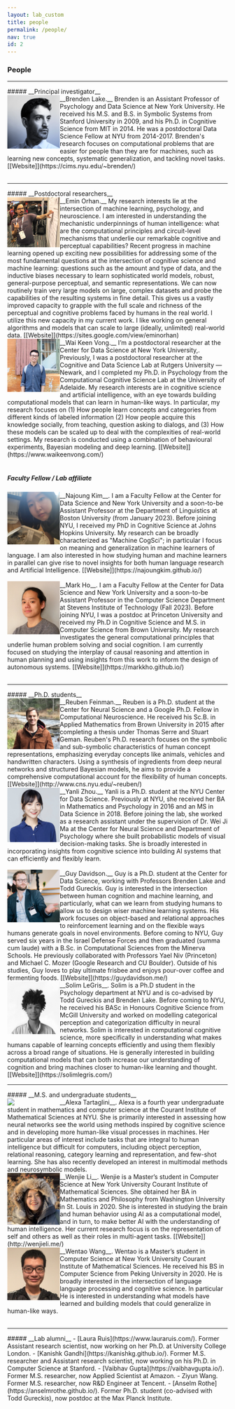 ```yaml
---
layout: lab_custom
title: people
permalink: /people/
nav: true
id: 2
---
```


<style type="text/css">
.bio {
  display: block;
  float: left;
  width: 120px;
}
p {
  margin-left: 140px;
}
</style>

### __People__

<hr class='invis'>
##### __Principal investigator__
<div><img class="bio" src="/images/bios/brenden-lake-cropped.png"></div>
__Brenden Lake.__ Brenden is an Assistant Professor of Psychology and Data Science at New York University. He received his M.S. and B.S. in Symbolic Systems from Stanford University in 2009, and his Ph.D. in Cognitive Science from MIT in 2014. He was a postdoctoral Data Science Fellow at NYU from 2014-2017. Brenden's research focuses on computational problems that are easier for people than they are for machines, such as learning new concepts, systematic generalization, and tackling novel tasks. [[Website]](https://cims.nyu.edu/~brenden/)<br><br>


<hr class='invis'>
##### __Postdoctoral researchers__
<div><img class="bio" src="/images/bios/emin-orhan-cropped.jpg"></div>
__Emin Orhan.__ My research interests lie at the intersection of machine learning, psychology, and neuroscience. I am interested in understanding the mechanistic underpinnings of human intelligence: what are the computational principles and circuit-level mechanisms that underlie our remarkable cognitive and perceptual capabilities? Recent progress in machine learning opened up exciting new possibilities for addressing some of the most fundamental questions at the intersection of cognitive science and machine learning: questions such as the amount and type of data, and the inductive biases necessary to learn sophisticated world models, robust, general-purpose perceptual, and semantic representations. We can now routinely train very large models on large, complex datasets and probe the capabilities of the resulting systems in fine detail. This gives us a vastly improved capacity to grapple with the full scale and richness of the perceptual and cognitive problems faced by humans in the real world. I utilize this new capacity in my current work. I like working on general algorithms and models that can scale to large (ideally, unlimited) real-world data. [[Website]](https://sites.google.com/view/eminorhan)

<div><img class="bio" src="/images/bios/waikeen-vong.jpg"></div>
__Wai Keen Vong.__ I’m a postdoctoral researcher at the Center for Data Science at New York University,. Previously, I was a postdoctoral researcher at the Cognitive and Data Science Lab at Rutgers University — Newark, and I completed my Ph.D. in Psychology from the Computational Cognitive Science Lab at the University of Adelaide. My research interests are in cognitive science and artificial intelligence, with an eye towards building computational models that can learn in human-like ways. In particular, my research focuses on (1) How people learn concepts and categories from different kinds of labeled information (2) How people acquire this knowledge socially, from teaching, question asking to dialogs, and (3) How these models can be scaled up to deal with the complexities of real-world settings. My research is conducted using a combination of behavioural experiments, Bayesian modeling and deep learning. [[Website]](https://www.waikeenvong.com/)
<br><br>


##### __Faculty Fellow / Lab affiliate__
<div><img class="bio" src="/images/bios/najoung-kim.png"></div>
__Najoung Kim__. I am a Faculty Fellow at the Center for Data Science and New York University and a soon-to-be Assistant Professor at the Department of Linguistics at Boston University (from January 2023). Before joining NYU, I received my PhD in Cognitive Science at Johns Hopkins University. My research can be broadly characterized as "Machine CogSci"; in particular I focus on meaning and generalization in machine learners of language. I am also interested in how studying human and machine learners in parallel can give rise to novel insights for both human language research and Artificial Intelligence. [[Website]](https://najoungkim.github.io/)
<br><br>

<div><img class="bio" src="/images/bios/mark-ho.jpg"></div>
__Mark Ho__. I am a Faculty Fellow at the Center for Data Science and New York University and a soon-to-be Assistant Professor in the Computer Science Department at Stevens Institute of Technology (Fall 2023). Before joining NYU, I was a postdoc at Princeton University and received my Ph.D in Cognitive Science and M.S. in Computer Science from Brown University. My research investigates the general computational principles that underlie human problem solving and social cognition. I am currently focused on studying the interplay of causal reasoning and attention in human planning and using insights from this work to inform the design of autonomous systems. [[Website]](https://markkho.github.io/)
<br><br>

<hr class='invis'>
##### __Ph.D. students__
<div><img class="bio" src="/images/bios/reuben-feinman-cropped.jpg"></div>
__Reuben Feinman.__ Reuben is a Ph.D. student at the Center for Neural Science and a Google Ph.D. Fellow in Computational Neuroscience. He received his Sc.B. in Applied Mathematics from Brown University in 2015 after completing a thesis under Thomas Serre and Stuart Geman. Reuben's Ph.D. research focuses on the symbolic and sub-symbolic characteristics of human concept representations, emphasizing everyday concepts like animals, vehicles and handwritten characters. Using a synthesis of ingredients from deep neural networks and structured Bayesian models, he aims to provide a comprehensive computational account for the flexibility of human concepts. [[Website]](http://www.cns.nyu.edu/~reuben/)

<div><img class="bio" src="/images/bios/yanli-zhou-cropped.jpeg"></div>
__Yanli Zhou.__ Yanli is a Ph.D. student at the NYU Center for Data Science. Previously at NYU, she received her BA in Mathematics and Psychology in 2016 and an MS in Data Science in 2018. Before joining the lab, she worked as a research assistant under the supervision of Dr. Wei Ji Ma at the Center for Neural Science and Department of Psychology where she built probabilistic models of visual decision-making tasks. She is broadly interested in incorporating insights from cognitive science into building AI systems that can efficiently and flexibly learn.
<br><br>

<div><img class="bio" src="/images/bios/guy-davidson.jpg"></div>
__Guy Davidson.__ Guy is a Ph.D. student at the Center for Data Science, working with Professors Brenden Lake and Todd Gureckis. Guy is interested in the intersection between human cognition and machine learning, and particularly, what can we learn from studying humans to allow us to design wiser machine learning systems. His work focuses on object-based and relational approaches to reinforcement learning and on the flexible ways humans generate goals in novel environments. Before coming to NYU, Guy served six years in the Israel Defense Forces and then graduated (summa cum laude) with a B.Sc. in Computational Sciences from the Minerva Schools. He previously collaborated with Professors Yael Niv (Princeton) and Michael C. Mozer (Google Research and CU Boulder). Outside of his studies, Guy loves to play ultimate frisbee and enjoys pour-over coffee and fermenting foods. [[Website]](https://guydavidson.me/)

<div><img class="bio" src="/images/bios/solim-legris.jpg"></div>
__Solim LeGris__. Solim is a Ph.D student in the Psychology department at NYU and is co-advised by Todd Gureckis and Brenden Lake. Before coming to NYU, he received his BASc in Honours Cognitive Science from McGill University and worked on modelling categorical perception and categorization difficulty in neural networks. Solim is interested in computational cognitive science, more specifically in understanding what makes humans capable of learning concepts efficiently and using them flexibly across a broad range of situations. He is generally interested in building computational models that can both increase our understanding of cognition and bring machines closer to human-like learning and thought. [[Website]](https://solimlegris.com/)

<hr class='invis'>
##### __M.S. and undergraduate students__
<div><img class="bio" src="/images/bios/alexa-tartaglini.jpg"></div>
__Alexa Tartaglini__. Alexa is a fourth year undergraduate student in mathematics and computer science at the Courant Institute of Mathematical Sciences at NYU. She is primarily interested in assessing how neural networks see the world using methods inspired by cognitive science and in developing more human-like visual processes in machines. Her particular areas of interest include tasks that are integral to human intelligence but difficult for computers, including object perception, relational reasoning, category learning and representation, and few-shot learning. She has also recently developed an interest in multimodal methods and neurosymbolic models. 

<div><img class="bio" src="/images/bios/wenjie-li.jpg"></div>
__Wenjie Li__. Wenjie is a Master’s student in Computer Science at New York University Courant Institute of Mathematical Sciences. She obtained her BA in Mathematics and Philosophy from Washington University in St. Louis in 2020. She is interested in studying the brain and human behavior using AI as a computational model, and in turn, to make better AI with the understanding of human intelligence. Her current research focus is on the representation of self and others as well as their roles in multi-agent tasks. [[Website]](http://wenjieli.me/)

<div><img class="bio" src="/images/bios/wentao-wang.jpg"></div>
__Wentao Wang__. Wentao is a Master’s student in Computer Science at New York University Courant Institute of Mathematical Sciences. He received his BS in Computer Science from Peking University in 2020. He is broadly interested in the intersection of language language processing and cognitive science. In particular He is interested in understanding what models have learned and building models that could generalize in human-like ways.
<br><br>

<hr class='invis'>
##### __Lab alumni__
- [Laura Ruis](https://www.lauraruis.com/). Former Assistant research scientist, now working on her Ph.D. at University College London.
- [Kanishk Gandhi](https://kanishkg.github.io/). Former M.S. researcher and Assistant research scientist, now working on his Ph.D. in Computer Science at Stanford.
- [Vaibhav Gupta](https://vaibhavgupta.io/). Former M.S. researcher, now Applied Scientist at Amazon.
- Ziyun Wang. Former M.S. researcher, now R&D Engineer at Tencent.
- [Anselm Rothe](https://anselmrothe.github.io/). Former Ph.D. student (co-advised with Todd Gureckis), now postdoc at the Max Planck Institute.
